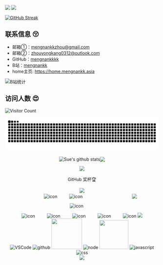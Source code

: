 <img src="https://readme-typing-svg.demolab.com?font=Fira+Code&pause=1000&width=435&lines=I'm mengnankkkk, welcome here!&#162;er=true&size=27" />

<img src="https://cdn.jsdelivr.net/gh/buptsdz/buptsdz/assets/images/coding.gif" />

[![GitHub Streak](https://streak-stats.demolab.com/?user=mengnankkkk)](https://git.io/streak-stats)

## 联系信息 :kissing_closed_eyes:

- 邮箱①：mengnankkzhou@gmail.com 
- 邮箱②：zhouyongkang0312@outlook.com
-  GitHub：[mengnankkkk](https://github.com/mengnankkkk) 
- B站：[mengnankk](https://space.bilibili.com/440831872)
- home主页: https://home.mengnankk.asia

![B站统计](https://stats.justsong.cn/api/bilibili/?id=440831872&theme=dark) 

## 访问人数 :heart_eyes:

![Visitor Count](https://profile-counter.glitch.me/{mengnankkkk}/count.svg)

<div align="center">

 <img alt="github contribution grid snake animation" src="https://raw.githubusercontent.com/mengnankkkk/mengnankkkk/refs/heads/output/github-contribution-grid-snake.svg">

  <img align="center" src="https://github-readme-stats.vercel.app/api?username=mengnankkkk&show_icons=true&include_all_commits=true&hide_border=true" alt="Sue's github stats" /><img align="center" src="https://github-readme-stats.vercel.app/api/top-langs/?username=mengnankkkk&layout=compact&theme=buefy&hide_border=true" />



  <img src="https://github-readme-activity-graph.vercel.app/graph?username=mengnankkkk&theme=xcode&bg_color=FF000000&hide_border=true" />



  <div> </div>

 GitHub 奖杯🏆

  <div><img src="https://github-profile-trophy.vercel.app/?username=mengnankkkk&theme=gruvbox&row=1&column=7&no-frame=true&no-bg=true" /><br/></div>

 



  <img align="right" width="88" src="https://cdn.jsdelivr.net/gh/buptsdz/buptsdz/assets/images/computer.png"/>

<div align="center">



  <img src="https://techstack-generator.vercel.app/js-icon.svg" alt="icon" width="65" style="width: 65px; height: 65px; margin-right:35px; margin-bottom: 0px;" />

  <img src="https://techstack-generator.vercel.app/docker-icon.svg" alt="icon" width="65" style="width: 65px; height: 65px; margin-right: 35px; margin-bottom: 0px;" />

​    <img src="https://techstack-generator.vercel.app/mysql-icon.svg" alt="icon" width="65" style="width: 65px; height: 65px; margin-right: 35px; margin-bottom: 0px;" />

  <img src="https://techstack-generator.vercel.app/nginx-icon.svg" alt="icon" width="65" style="width: 65px; height: 65px; margin-right: 35px; margin-bottom: 0px;" />

  <img src="https://techstack-generator.vercel.app/django-icon.svg" alt="icon" width="65" style="width: 65px; height: 65px; margin-right: 35px; margin-bottom: 0px;" />

  <img src="https://techstack-generator.vercel.app/webpack-icon.svg" alt="icon" width="65" style="width: 65px; height: 65px; margin-right: 35px; margin-bottom: 0px;" />

  <img src="https://techstack-generator.vercel.app/eslint-icon.svg" alt="icon" width="65" style="width: 65px; height: 65px; margin-right: 35px; margin-bottom: 0px;" />

  <img src="https://techstack-generator.vercel.app/java-icon.svg" alt="icon" width="65" style="width: 65px; height: 65px; margin-right: 0px; margin-bottom: 0px;" />



  <img src="https://skillicons.dev/icons?i=git,postman,anaconda,pycharm,webstorm,linux,ubuntu,gmail,unity,mongodb,c,cpp"/>



<div align="center">

  <img alt="VSCode" src="https://i.giphy.com/media/IdyAQJVN2kVPNUrojM/200.webp" width="100" title="vscode">

  <img alt="github" src="https://i.giphy.com/media/KzJkzjggfGN5Py6nkT/200.webp" width="100" title="github">

  <img height="100" width="100" src="https://cdn.jsdelivr.net/gh/sun0225SUN/sun0225SUN/assets/images/python.webp">

  <img alt="node" src="https://media.giphy.com/media/kdFc8fubgS31b8DsVu/giphy.gif" width="85" title="node">

  <img height="95" width="95" src="https://cdn.jsdelivr.net/gh/sun0225SUN/sun0225SUN/assets/images/vue.webp">

  <img alt="javascript" src="https://media3.giphy.com/media/ln7z2eWriiQAllfVcn/200w.webp" width="100" title="javascript">

  <img alt="css" src="https://media.giphy.com/media/fsEaZldNC8A1PJ3mwp/giphy.gif" width="100" title="css">

 

 

 

<div align="center">

<img src="https://cdn.jsdelivr.net/gh/buptsdz/buptsdz/assets/images/icon.png" />

